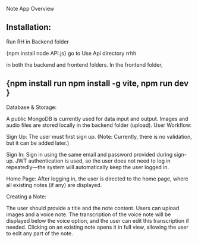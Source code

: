 Note App Overview

Installation:
------------------------------------------------------------------------
Run RH in Backend folder

{npm install 
 node API.js} go to Use Api directory rrhh

in both the backend and frontend folders.
In the frontend folder, 

{npm install
run npm install -g vite,
npm run dev
}
-------------------------------------------------------------------------
Database & Storage:

A public MongoDB is currently used for data input and output.
Images and audio files are stored locally in the backend folder (upload).
User Workflow:

Sign Up:
The user must first sign up. (Note: Currently, there is no validation, but it can be added later.)

Sign In:
Sign in using the same email and password provided during sign-up. JWT authentication is used, so the user does not need to log in repeatedly—the system will automatically keep the user logged in.

Home Page:
After logging in, the user is directed to the home page, where all existing notes (if any) are displayed.

Creating a Note:

The user should provide a title and the note content.
Users can upload images and a voice note.
The transcription of the voice note will be displayed below the voice option, and the user can edit this transcription if needed.
Clicking on an existing note opens it in full view, allowing the user to edit any part of the note.